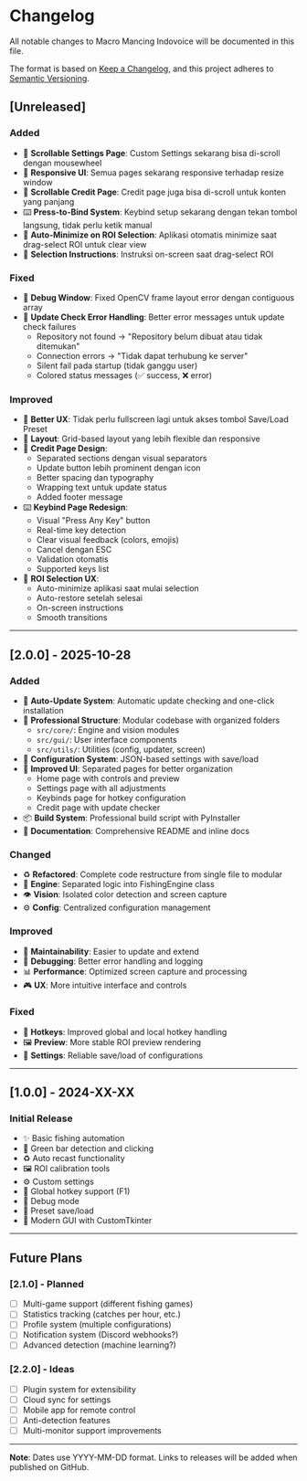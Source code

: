 # Changelog

All notable changes to Macro Mancing Indovoice will be documented in this file.

The format is based on [Keep a Changelog](https://keepachangelog.com/en/1.0.0/),
and this project adheres to [Semantic Versioning](https://semver.org/spec/v2.0.0.html).

## [Unreleased]

### Added
- 📜 **Scrollable Settings Page**: Custom Settings sekarang bisa di-scroll dengan mousewheel
- 📱 **Responsive UI**: Semua pages sekarang responsive terhadap resize window
- 📜 **Scrollable Credit Page**: Credit page juga bisa di-scroll untuk konten yang panjang
- ⌨️ **Press-to-Bind System**: Keybind setup sekarang dengan tekan tombol langsung, tidak perlu ketik manual
- 🎯 **Auto-Minimize on ROI Selection**: Aplikasi otomatis minimize saat drag-select ROI untuk clear view
- 📝 **Selection Instructions**: Instruksi on-screen saat drag-select ROI

### Fixed
- 🐛 **Debug Window**: Fixed OpenCV frame layout error dengan contiguous array
- 🔄 **Update Check Error Handling**: Better error messages untuk update check failures
  - Repository not found → "Repository belum dibuat atau tidak ditemukan"
  - Connection errors → "Tidak dapat terhubung ke server"
  - Silent fail pada startup (tidak ganggu user)
  - Colored status messages (✅ success, ❌ error)

### Improved
- 🎨 **Better UX**: Tidak perlu fullscreen lagi untuk akses tombol Save/Load Preset
- 📐 **Layout**: Grid-based layout yang lebih flexible dan responsive
- 🔄 **Credit Page Design**: 
  - Separated sections dengan visual separators
  - Update button lebih prominent dengan icon
  - Better spacing dan typography
  - Wrapping text untuk update status
  - Added footer message
- ⌨️ **Keybind Page Redesign**:
  - Visual "Press Any Key" button
  - Real-time key detection
  - Clear visual feedback (colors, emojis)
  - Cancel dengan ESC
  - Validation otomatis
  - Supported keys list
- 🎯 **ROI Selection UX**:
  - Auto-minimize aplikasi saat mulai selection
  - Auto-restore setelah selesai
  - On-screen instructions
  - Smooth transitions

---

## [2.0.0] - 2025-10-28

### Added
- 🚀 **Auto-Update System**: Automatic update checking and one-click installation
- 📁 **Professional Structure**: Modular codebase with organized folders
  - `src/core/`: Engine and vision modules
  - `src/gui/`: User interface components
  - `src/utils/`: Utilities (config, updater, screen)
- 📝 **Configuration System**: JSON-based settings with save/load
- 🎨 **Improved UI**: Separated pages for better organization
  - Home page with controls and preview
  - Settings page with all adjustments
  - Keybinds page for hotkey configuration
  - Credit page with update checker
- 📦 **Build System**: Professional build script with PyInstaller
- 📖 **Documentation**: Comprehensive README and inline docs

### Changed
- ♻️ **Refactored**: Complete code restructure from single file to modular
- 🎯 **Engine**: Separated logic into FishingEngine class
- 👁️ **Vision**: Isolated color detection and screen capture
- ⚙️ **Config**: Centralized configuration management

### Improved
- 🔧 **Maintainability**: Easier to update and extend
- 🐛 **Debugging**: Better error handling and logging
- 📊 **Performance**: Optimized screen capture and processing
- 🎮 **UX**: More intuitive interface and controls

### Fixed
- 🔑 **Hotkeys**: Improved global and local hotkey handling
- 🖼️ **Preview**: More stable ROI preview rendering
- 💾 **Settings**: Reliable save/load of configurations

---

## [1.0.0] - 2024-XX-XX

### Initial Release
- ✨ Basic fishing automation
- 🎯 Green bar detection and clicking
- ♻️ Auto recast functionality
- 🖼️ ROI calibration tools
- ⚙️ Custom settings
- 🔑 Global hotkey support (F1)
- 🐛 Debug mode
- 💾 Preset save/load
- 🎨 Modern GUI with CustomTkinter

---

## Future Plans

### [2.1.0] - Planned
- [ ] Multi-game support (different fishing games)
- [ ] Statistics tracking (catches per hour, etc.)
- [ ] Profile system (multiple configurations)
- [ ] Notification system (Discord webhooks?)
- [ ] Advanced detection (machine learning?)

### [2.2.0] - Ideas
- [ ] Plugin system for extensibility
- [ ] Cloud sync for settings
- [ ] Mobile app for remote control
- [ ] Anti-detection features
- [ ] Multi-monitor support improvements

---

**Note**: Dates use YYYY-MM-DD format. Links to releases will be added when published on GitHub.
